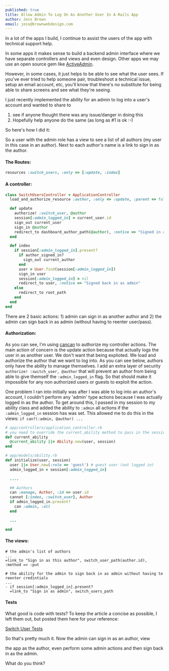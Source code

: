 ```yaml
---
published: true
title: Allow Admin To Log On As Another User In A Rails App
author: Jess Brown
email: jess@brownwebdesign.com
---
```


In a lot of the apps I build, I continue to assist the users of the app
with technical support help.  

In some apps it makes sense to build a backend admin interface where we
have separate controllers and views and even design.  Other apps we may
use an open source gem like [ActiveAdmin][1].

However, in some cases, it just helps to be able to see what the user
sees.  If you've ever tried to help someone pair, troubleshoot a
technical issue, setup an email account, etc, you'll know that there's
no substitute for being able to share screens and see what they're
seeing.  

I just recently implemented the ability for an admin to log into a
user's account and wanted to share to 

1. see if anyone thought there was any issue/danger in doing this
2. Hopefully help anyone do the same (as long as #1 is ok :-)

So here's how I did it:

So a user with the admin role has a view to see a list of all authors (my user in this case in an author).  Next to each author's name is a link to sign in as the author.

#### The Routes:

```ruby
resources :switch_users, :only => [:update, :index]
```

#### A controller:

```ruby
class SwitchUsersController < ApplicationController
  load_and_authorize_resource :author, :only => :update, :parent => false

  def update
    authorize! :switch_user, @author
    session[:admin_logged_in] = current_user.id
    sign_out current_user
    sign_in @author
    redirect_to dashboard_author_path(@author), :notice => "Signed in as #{@author.name}"
  end

  def index
    if session[:admin_logged_in].present?
      if author_signed_in?
        sign_out current_author
      end
      user = User.find(session[:admin_logged_in])
      sign_in user
      session[:admin_logged_in] = nil
      redirect_to user, :notice => "Signed back in as admin"
    else
      redirect_to root_path
    end
  end
end
```

There are 2 basic actions:  1) admin can sign in as another author and
2) the admin can sign back in as admin (without having to reenter
user/pass).

#### Authorization:

As you can see, I'm using [cancan][2] to authorize my controller
actions.  The main action of concern is the update action
because that actually logs the user in as another user.  We don't want
that being explioted.  We load and authorize the author that we want to log into. As you can see below, authors only have the ability to manage themselves.  I add an extra layer of security `authorize! :switch_user, @author` that will prevent an author from being able to give themself the `:admin_logged_in` flag.  So that should make it impossible for any non authorized users or guests to exploit the action.  

One problem I ran into initially was after I was able to log into an
author's account, I couldn't perform any 'admin' type actions because I
was actually logged in as the author.  To get around this, I passed in
my session to my ability class and added the ability to `:admin` all
actions if the `:admin_logged_in` session has was set.  This allowed me
to do this in the views:  `if can?(:admin, @author) ...`

```ruby
# app/controllers/application_controller.rb
# you need to override the current_ability method to pass in the session
def current_ability
  @current_ability ||= Ability.new(user, session)
end

# app/models/ability.rb
def initialize(user, session)
  user ||= User.new(:role => 'guest') # guest user (not logged in)
  admin_logged_in = session[:admin_logged_in]

  ....

  ## Authors
  can :manage, Author, :id => user.id
  cannot [:index, :switch_user], Author
  if admin_logged_in.present?
    can :admin, :all
  end

  ...

end
```

#### The views:

```haml
# the admin's list of authors
...
=link_to "Sign in as this author", switch_user_path(author.id), :method => :put

# the ability for the admin to sign back in as admin without having to
reenter credintials
...
- if session[:admin_logged_in].present?
  =link_to "Sign in as admin", switch_users_path
```

#### Tests

What good is code with tests?  To keep the article a concise as
possible, I left them out, but posted them here for your reference:

[Switch User Tests][3]


So that's pretty much it.  Now the admin can sign in as an author, view

the app as the author, even perform some admin actions and then sign
back in as the admin.

What do you think?



[1]:http://activeadmin.info/
[2]:https://github.com/ryanb/cancan
[3]:/switch-user-tests
